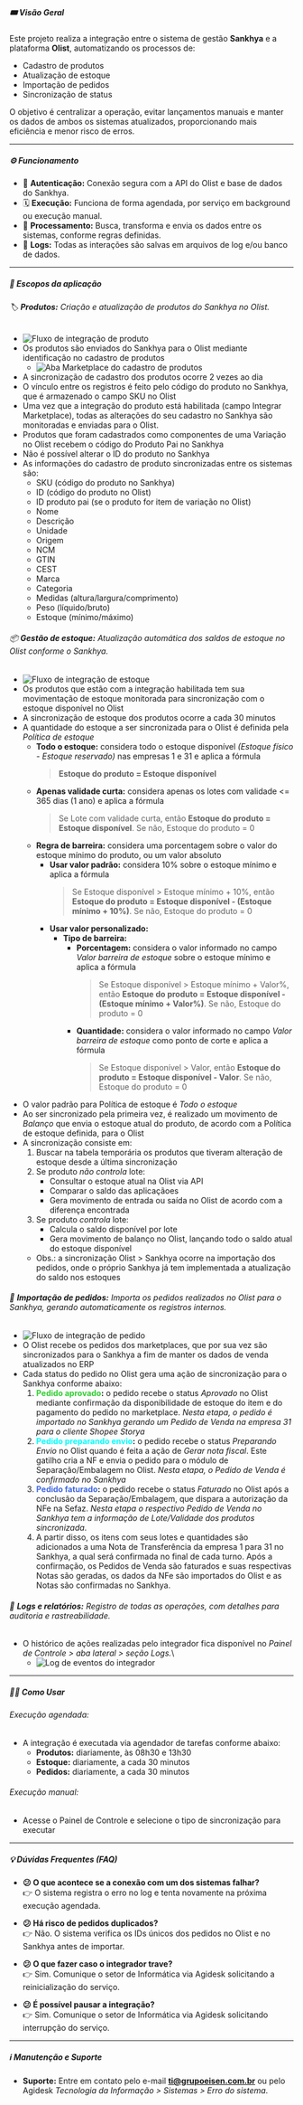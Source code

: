 ##### 🎟️ Visão Geral

Este projeto realiza a integração entre o sistema de gestão **Sankhya** e a plataforma **Olist**, automatizando os processos de:

- Cadastro de produtos
- Atualização de estoque
- Importação de pedidos
- Sincronização de status

O objetivo é centralizar a operação, evitar lançamentos manuais e manter os dados de ambos os sistemas atualizados, proporcionando mais eficiência e menor risco de erros.

---
##### ⚙️ Funcionamento

- 🔑 **Autenticação:** Conexão segura com a API do Olist e base de dados do Sankhya.
- 🗓️ **Execução:** Funciona de forma agendada, por serviço em background ou execução manual.
- 🔄 **Processamento:** Busca, transforma e envia os dados entre os sistemas, conforme regras definidas.
- 📌 **Logs:** Todas as interações são salvas em arquivos de log e/ou banco de dados.

---
##### 🚀 Escopos da aplicação

###### 🏷️ **Produtos:** _Criação e atualização de produtos do Sankhya no Olist._
- ![Fluxo de integração de produto](docs/img/fluxo_produtos.png)
- Os produtos são enviados do Sankhya para o Olist mediante identificação no cadastro de produtos
  - ![Aba Marketplace do cadastro de produtos](docs/img/cadastro_produto_mkp.png)
- A sincronização de cadastro dos produtos ocorre 2 vezes ao dia
- O vínculo entre os registros é feito pelo código do produto no Sankhya, que é armazenado o campo SKU no Olist
- Uma vez que a integração do produto está habilitada (campo Integrar Marketplace), todas as alterações do seu cadastro no Sankhya são monitoradas e enviadas para o Olist.
- Produtos que foram cadastrados como componentes de uma Variação no Olist recebem o código do Produto Pai no Sankhya
- Não é possível alterar o ID do produto no Sankhya
- As informações do cadastro de produto sincronizadas entre os sistemas são:
  - SKU (código do produto no Sankhya)
  - ID (código do produto no Olist)
  - ID produto pai (se o produto for item de variação no Olist)
  - Nome
  - Descrição
  - Unidade
  - Origem
  - NCM
  - GTIN
  - CEST
  - Marca
  - Categoria
  - Medidas (altura/largura/comprimento)
  - Peso (líquido/bruto)
  - Estoque (mínimo/máximo)


###### 📦 **Gestão de estoque:** _Atualização automática dos saldos de estoque no Olist conforme o Sankhya._
- ![Fluxo de integração de estoque](docs/img/fluxo_estoque.png)
- Os produtos que estão com a integração habilitada tem sua movimentação de estoque monitorada para sincronização com o estoque disponível no Olist
- A sincronização de estoque dos produtos ocorre a cada 30 minutos
- A quantidade do estoque a ser sincronizada para o Olist é definida pela _Política de estoque_
  - **Todo o estoque:** considera todo o estoque disponível _(Estoque físico - Estoque reservado)_ nas empresas 1 e 31 e aplica a fórmula
    > **Estoque do produto = Estoque disponível**
  - **Apenas validade curta:** considera apenas os lotes com validade <= 365 dias (1 ano) e aplica a fórmula
    > Se Lote com validade curta, então **Estoque do produto = Estoque disponível**. Se não, Estoque do produto = 0
  - **Regra de barreira:** considera uma porcentagem sobre o valor do estoque mínimo do produto, ou um valor absoluto
    - **Usar valor padrão:** considera 10% sobre o estoque mínimo e aplica a fórmula
      > Se Estoque disponível > Estoque mínimo + 10%, então **Estoque do produto = Estoque disponível - (Estoque mínimo + 10%)**. Se não, Estoque do produto = 0
    - **Usar valor personalizado:**
      - **Tipo de barreira:**
        - **Porcentagem:** considera o valor informado no campo _Valor barreira de estoque_ sobre o estoque mínimo e aplica a fórmula
          > Se Estoque disponível > Estoque mínimo + Valor%, então **Estoque do produto = Estoque disponível - (Estoque mínimo + Valor%)**. Se não, Estoque do produto = 0
        - **Quantidade:** considera o valor informado no campo _Valor barreira de estoque_ como ponto de corte e aplica a fórmula
          > Se Estoque disponível > Valor, então **Estoque do produto = Estoque disponível - Valor**. Se não, Estoque do produto = 0
- O valor padrão para Política de estoque é _Todo o estoque_
- Ao ser sincronizado pela primeira vez, é realizado um movimento de _Balanço_ que envia o estoque atual do produto, de acordo com a Política de estoque definida, para o Olist
- A sincronização consiste em:
  1. Buscar na tabela temporária os produtos que tiveram alteração de estoque desde a última sincronização
  2. Se produto *não controla* lote:
      - Consultar o estoque atual na Olist via API
      - Comparar o saldo das aplicaçãoes
      - Gera movimento de entrada ou saída no Olist de acordo com a diferença encontrada
  3. Se produto *controla* lote:
      - Calcula o saldo disponível por lote
      - Gera movimento de balanço no Olist, lançando todo o saldo atual do estoque disponível
  - Obs.: a sincronização Olist > Sankhya ocorre na importação dos pedidos, onde o próprio Sankhya já tem implementada a atualização do saldo nos estoques


###### 🛒 **Importação de pedidos:** _Importa os pedidos realizados no Olist para o Sankhya, gerando automaticamente os registros internos._
- ![Fluxo de integração de pedido](docs/img/fluxo_pedidos.png)
- O Olist recebe os pedidos dos marketplaces, que por sua vez são sincronizados para o Sankhya a fim de manter os dados de venda atualizados no ERP
- Cada status do pedido no Olist gera uma ação de sincronização para o Sankhya conforme abaixo:
  1. **<span style="color:limegreen">Pedido aprovado</span>:** o pedido recebe o status _Aprovado_ no Olist mediante confirmação da disponibilidade de estoque do item e do pagamento do pedido no marketplace. _Nesta etapa, o pedido é importado no Sankhya gerando um Pedido de Venda na empresa 31 para o cliente Shopee Storya_
  2. **<span style="color:cyan">Pedido preparando envio</span>:** o pedido recebe o status _Preparando Envio_ no Olist quando é feita a ação de _Gerar nota fiscal_. Este gatilho cria a NF e envia o pedido para o módulo de Separação/Embalagem no Olist. _Nesta etapa, o Pedido de Venda é confirmado no Sankhya_
  3. **<span style="color:royalblue">Pedido faturado</span>:** o pedido recebe o status _Faturado_ no Olist após a conclusão da Separação/Embalagem, que dispara a autorização da NFe na Sefaz. _Nesta etapa o respectivo Pedido de Venda no Sankhya tem a informação de Lote/Validade dos produtos sincronizada_.
  4. A partir disso, os itens com seus lotes e quantidades são adicionados a uma Nota de Transferência da empresa 1 para 31 no Sankhya, a qual será confirmada no final de cada turno. Após a confirmação, os Pedidos de Venda são faturados e suas respectivas Notas são geradas, os dados da NFe são importados do Olist e as Notas são confirmadas no Sankhya.

###### 🧠 **Logs e relatórios:** _Registro de todas as operações, com detalhes para auditoria e rastreabilidade._
- O histórico de ações realizadas pelo integrador fica disponível no _Painel de Controle > aba lateral > seção Logs._\
  - ![Log de eventos do integrador](docs/img/logs.png)

---
##### 👨‍💻 Como Usar

###### Execução agendada:
- A integração é executada via agendador de tarefas conforme abaixo:
  - **Produtos:** diariamente, às 08h30 e 13h30
  - **Estoque:** diariamente, a cada 30 minutos
  - **Pedidos:** diariamente, a cada 30 minutos

###### Execução manual:
  - Acesse o Painel de Controle e selecione o tipo de sincronização para executar

---
##### 💡 Dúvidas Frequentes (FAQ)

- **😕 O que acontece se a conexão com um dos sistemas falhar?**\
  👉 O sistema registra o erro no log e tenta novamente na próxima execução agendada.

- **😕 Há risco de pedidos duplicados?**\
  👉 Não. O sistema verifica os IDs únicos dos pedidos no Olist e no Sankhya antes de importar.

- **😕 O que fazer caso o integrador trave?**\
  👉 Sim. Comunique o setor de Informática via Agidesk solicitando a reinicialização do serviço.

- **😕 É possível pausar a integração?**\
  👉 Sim. Comunique o setor de Informática via Agidesk solicitando interrupção do serviço.
  
---
##### ℹ️ Manutenção e Suporte

- **Suporte:** Entre em contato pelo e-mail [**ti@grupoeisen.com.br**](mailto\:ti@grupoeisen.com.br) ou pelo Agidesk _Tecnologia da Informação > Sistemas > Erro do sistema_.
